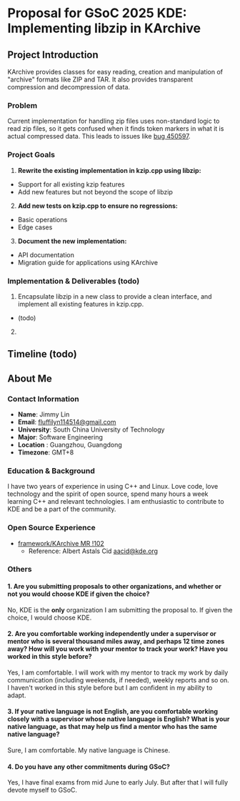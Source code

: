 # Proposal for GSoC 2025 KDE: Implementing libzip in KArchive
## Project Introduction
KArchive provides classes for easy reading, creation and manipulation of "archive" formats like ZIP and TAR. It also provides transparent compression and decompression of data.

### Problem
Current implementation for handling zip files uses non-standard logic to read zip files, so it gets confused when it finds token markers in what it is actual compressed data. This leads to issues like [bug 450597](https://bugs.kde.org/show_bug.cgi?id=450597).

### Project Goals
1. **Rewrite the existing implementation in kzip.cpp using libzip:**
  * Support for all existing kzip features
  * Add new features but not beyond the scope of libzip 
2. **Add new tests on kzip.cpp to ensure no regressions:**
  * Basic operations
  * Edge cases
3. **Document the new implementation:**
  * API documentation
  * Migration guide for applications using KArchive

### Implementation & Deliverables (todo)
1. Encapsulate libzip in a new class to provide a clean interface, and implement all existing features in kzip.cpp.
  * (todo)

2. 

<!--要详细。描述您计划执行哪些作来解决您在上面定义的问题。包括技术详细信息，表明您了解该技术。合理详细地说明您提议的解决方案的关键技术要素。包括在整个编码期间编写单元测试以及代码文档。这些关键要素不能留到计划的最后几周。如果需要用户文档，或者 apidox 等，这些应该在每周编写，而不是在结束时编写。-->

## Timeline (todo)

<!--表明您了解问题，有解决方案，已将其分解为可管理的部分，并且您对如何实现目标有一个现实的计划。在这里，您设定了期望，因此不要做出无法兑现的承诺。一个适度、现实和详细的时间表比承诺不可能的事情要好。你的时间表应该很详细;每周，正是您每周计划做的事情。

如果您在 GSoC 期间有其他承诺，例如工作、假期、考试、实习、研讨会或要写的论文，请在此处披露。GSoC 应该被视为一份全职工作，我们预计在编码周期的一半内每周大约工作 40 小时，或在整个持续时间内工作 20 小时。如果有冲突，请说明您将如何解决它们。如果发现存在未披露的冲突，则可能会失败。

开放和清晰的沟通至关重要。在您的提案中包括您的沟通计划;如果可能的话，每天一次。您需要每周发起正式沟通，例如在 KDE Planet 上发布博客文章或向团队邮件列表发送详细的电子邮件。缺乏沟通会导致您失败。-->


## About Me
### Contact Information
* **Name**: Jimmy Lin
* **Email**: fluffilyn114514@gmail.com
* **University**: South China University of Technology
* **Major**: Software Engineering
* **Location** : Guangzhou, Guangdong
* **Timezone**: GMT+8

### Education & Background
I have two years of experience in using C++ and Linux. Love code, love technology and the spirit of open source, spend many hours a week learning C++ and relevant technologies. I am enthusiastic to contribute to KDE and be a part of the community. 

### Open Source Experience
* [framework/KArchive MR !102](https://invent.kde.org/frameworks/karchive/-/merge_requests/102)
  *  Reference: Albert Astals Cid aacid@kde.org

### Others
#### 1. Are you submitting proposals to other organizations, and whether or not you would choose KDE if given the choice?

No, KDE is the **only** organization I am submitting the proposal to. If given the choice, I would choose KDE.

#### 2. Are you comfortable working independently under a supervisor or mentor who is several thousand miles away, and perhaps 12 time zones away? How will you work with your mentor to track your work? Have you worked in this style before?

Yes, I am comfortable. I will work with my mentor to track my work by daily communication (including weekends, if needed), weekly reports and so on. I haven't worked in this style before but I am confident in my ability to adapt.

#### 3. If your native language is not English, are you comfortable working closely with a supervisor whose native language is English? What is your native language, as that may help us find a mentor who has the same native language?

Sure, I am comfortable. My native language is Chinese.

#### 4. Do you have any other commitments during GSoC?

Yes, I have final exams from mid June to early July. But after that I will fully devote myself to GSoC. 